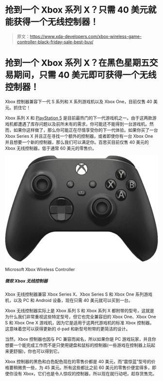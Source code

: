 # 抢到一个 Xbox 系列 X？只需 40 美元就能获得一个无线控制器！

> 原文：<https://www.xda-developers.com/xbox-wireless-game-controller-black-friday-sale-best-buy/>

# 抢到一个 Xbox 系列 X？在黑色星期五交易期间，只需 40 美元即可获得一个无线控制器！

Xbox 控制器兼容下一代 S 系列和 X 系列游戏机以及 Xbox One，目前仅售 40 美元。抓住它！

Xbox 系列 X 和 [PlayStation 5](https://www.xda-developers.com/playstation-5-restocks/) 是目前最热门的下一代游戏机之一。由于这两款游戏机都遭遇了库存问题以及前所未有的需求，你可能还不能得到一台游戏机。然而，如果你这样做了，那么你可能正在尽情享受你的下一代体验。如果你买了一台 Xbox Series X 并且正在寻找一个额外的控制器，或者即使你有一台 Xbox One 并且想要一个新的控制器，那么我们可以满足你。百思买目前仅售 40 美元的 Xbox 无线控制器，低于通常 60 美元的零售价。

 <picture>![The Xbox wireless controller is compatible with the Xbox Series X, the Xbox Series S, and the Xbox One lineup of consoles, as well as PCs and Android devices, and you can grab one right now for just $40.](img/f711d94ef57d2c7e8c65d758626a8b31.png)</picture> 

Microsoft Xbox Wireless Controller

##### 微软 Xbox 无线控制器

Xbox 无线控制器兼容 Xbox Series X、Xbox Series S 和 Xbox One 系列游戏机，以及 PC 和 Android 设备，现在只需 40 美元就可以买到一台。

Xbox 无线控制器实际上是 Xbox 系列 S 和 Xbox 系列 X 都附带的型号，这就是为什么我们非常重视这些特定型号，但它也完全兼容旧的 Xbox One、Xbox One S 和 Xbox One X 游戏机，因为它是适用于这两代游戏机的标准 Xbox 控制器。这意味着您可以获得更新的 d-pad 和新型号附带的更简洁的设计。

当然，Xbox 控制器也因与 PC 兼容而闻名，所以如果你是 PC 游戏玩家，并且你想要一个能完成工作而不是只使用键盘和鼠标的控制器(一些游戏在控制器上玩起来更舒服)，你也可以得到它。

Xbox 控制器的黑色和白色配色现在的零售价都是 40 美元，而“震惊蓝”型号的价格要稍微贵一些，为 45 美元。所有这些都比之前 60 美元的零售价便宜得多，即使你没有 Xbox，它们也是令人惊叹的控制器，所以现在就行动吧，趁存货售完。